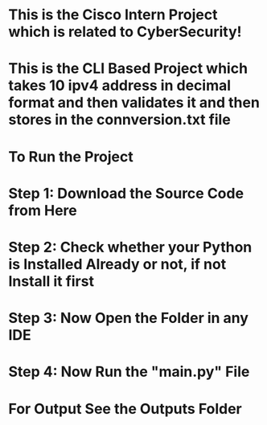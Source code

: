 # This is the Cisco Intern Project which is related to CyberSecurity!

# This is the CLI Based Project which takes 10 ipv4 address in decimal format and then validates it and then stores in the connversion.txt file

# To Run the Project

# Step 1: Download the Source Code from Here

# Step 2: Check whether your Python is Installed Already or not, if not Install it first

# Step 3: Now Open the Folder in any IDE

# Step 4: Now Run the "main.py" File

# For Output See the Outputs Folder